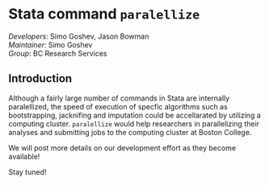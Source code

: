 # Stata command `paralellize`


*Developers*: Simo Goshev, Jason Bowman   
*Maintainer*: Simo Goshev  
*Group*: BC Research Services


## Introduction

Although a fairly large number of commands in Stata are internally paralellized,
the speed of execution of specfic algorithms such as bootstrapping, jacknifing and imputation 
could be accellarated by utilizing a computing cluster. `paralellize` would help researchers 
in parallelizing their analyses and submitting jobs to the computing cluster at Boston College.

We will post more details on our development effort as they become available! 

Stay tuned!

